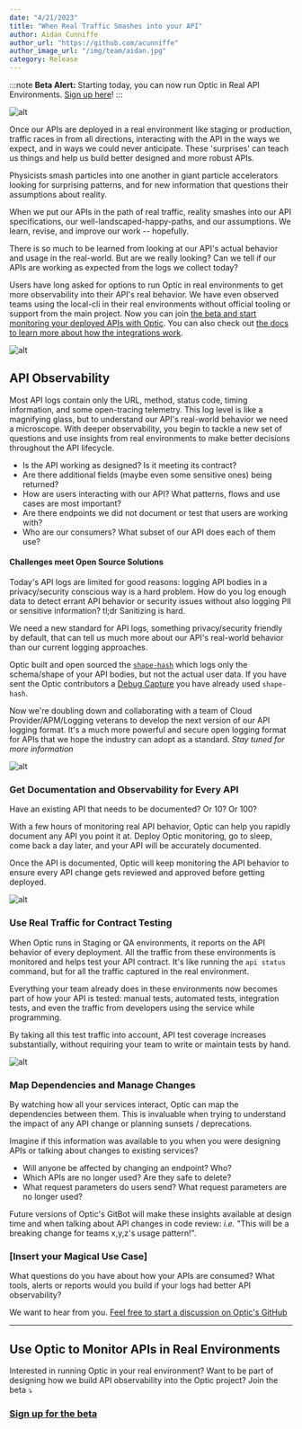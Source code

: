 ```yaml
---
date: "4/21/2023"
title: "When Real Traffic Smashes into your API"
author: Aidan Cunniffe
author_url: "https://github.com/acunniffe"
author_image_url: "/img/team/aidan.jpg"
category: Release
---
```


:::note **Beta Alert:**
Starting today, you can now run Optic in Real API Environments. [Sign up here](https://4babutyltxb.typeform.com/to/qd6PHfHI)!
:::

![alt](/img/blog-content/lhc.jpg)

Once our APIs are deployed in a real environment like staging or production, traffic races in from all directions, interacting with the API in the ways we expect, and in ways we could never anticipate. These 'surprises' can teach us things and help us build better designed and more robust APIs.

Physicists smash particles into one another in giant particle accelerators looking for surprising patterns, and for new information that questions their assumptions about reality.

When we put our APIs in the path of real traffic, reality smashes into our API specifications, our well-landscaped-happy-paths, and our assumptions. We learn, revise, and improve our work -- hopefully.

There is so much to be learned from looking at our API's actual behavior and usage in the real-world. But are we really looking? Can we tell if our APIs are working as expected from the logs we collect today?

Users have long asked for options to run Optic in real environments to get more observability into their API's real behavior. We have even observed teams using the local-cli in their real environments without official tooling or support from the main project. Now you can join [the beta and start monitoring your deployed APIs with Optic](https://4babutyltxb.typeform.com/to/qd6PHfHI). You can also check out [the docs to learn more about how the integrations work](/docs/deploy/live).

![alt](/img/blog-content/optic-contract-testing-diagram.svg)

## API Observability

Most API logs contain only the URL, method, status code, timing information, and some open-tracing telemetry. This log level is like a magnifying glass, but to understand our API's real-world behavior we need a microscope. With deeper observability, you begin to tackle a new set of questions and use insights from real environments to make better decisions throughout the API lifecycle.

- Is the API working as designed? Is it meeting its contract?
- Are there additional fields (maybe even some sensitive ones) being returned?
- How are users interacting with our API? What patterns, flows and use cases are most important?
- Are there endpoints we did not document or test that users are working with?
- Who are our consumers? What subset of our API does each of them use?

#### Challenges meet Open Source Solutions
Today's API logs are limited for good reasons: logging API bodies in a privacy/security conscious way is a hard problem. How do you log enough data to detect errant API behavior or security issues without also logging PII or sensitive information? tl;dr Sanitizing is hard.

We need a new standard for API logs, something privacy/security friendly by default, that can tell us much more about our API's real-world behavior than our current logging approaches.

Optic built and open sourced the [`shape-hash`](https://github.com/opticdev/shape-hash) which logs only the schema/shape of your API bodies, but not the actual user data. If you have sent the Optic contributors a [Debug Capture](/docs/using/troubleshooting) you have already used `shape-hash`.

Now we're doubling down and collaborating with a team of Cloud Provider/APM/Logging veterans to develop the next version of our API logging format. It's a much more powerful and secure open logging format for APIs that we hope the industry can adopt as a standard. *Stay tuned for more information*

<div style={{maxWidth: 400}}>

![alt](/img/blog-content/shape-hash.png)

</div>

### Get Documentation and Observability for Every API
Have an existing API that needs to be documented? Or 10? Or 100?

With a few hours of monitoring real API behavior, Optic can help you rapidly document any API you point it at. Deploy Optic monitoring, go to sleep, come back a day later, and your API will be accurately documented.

Once the API is documented, Optic will keep monitoring the API behavior to ensure every API change gets reviewed and approved before getting deployed.

![alt](/img/blog-content/document-your-api.png)

### Use Real Traffic for Contract Testing
When Optic runs in Staging or QA environments, it reports on the API behavior of every deployment. All the traffic from these environments is monitored and helps test your API contract. It's like running the `api status` command, but for all the traffic captured in the real environment.

Everything your team already does in these environments now becomes part of how your API is tested: manual tests, automated tests, integration tests, and even the traffic from developers using the service while programming.

By taking all this test traffic into account, API test coverage increases substantially, without requiring your team to write or maintain tests by hand.

![alt](/img/status-highlight.png)


### Map Dependencies and Manage Changes
By watching how all your services interact, Optic can map the dependencies between them. This is invaluable when trying to understand the impact of any API change or planning sunsets / deprecations.

Imagine if this information was available to you when you were designing APIs or talking about changes to existing services?

- Will anyone be affected by changing an endpoint? Who?
- Which APIs are no longer used? Are they safe to delete?
- What request parameters do users send? What request parameters are no longer used?

Future versions of Optic's GitBot will make these insights available at design time and when talking about API changes in code review: _i.e._ "This will be a breaking change for teams x,y,z's usage pattern!".

### \[Insert your Magical Use Case\]
What questions do you have about how your APIs are consumed? What tools, alerts or reports would you build if your logs had better API observability?

We want to hear from you. [Feel free to start a discussion on Optic's GitHub](https://github.com/opticdev/optic/discussions/new)

---

## Use Optic to Monitor APIs in Real Environments

Interested in running Optic in your real environment? Want to be part of designing how we build API observability into the Optic project? Join the beta ⤵️

### **[Sign up for the beta](https://4babutyltxb.typeform.com/to/qd6PHfHI)**

